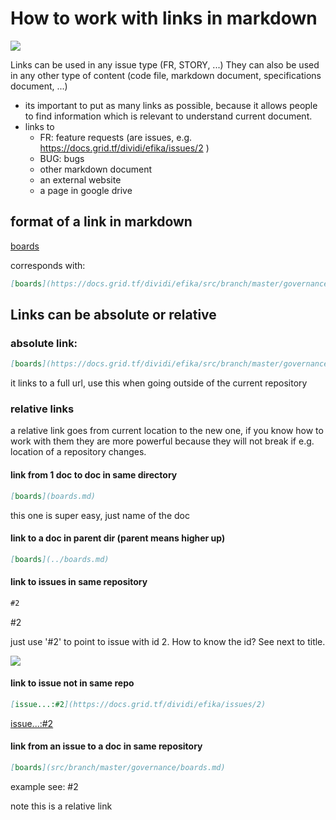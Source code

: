 # How to work with links in markdown

![](images/link.png)

Links can be used in any issue type (FR, STORY, ...)
They can also be used in any other type of content (code file, markdown document, specifications document, ...)

- its important to put as many links as possible, because it allows people to find information which is relevant to understand current document.
- links to
    - FR: feature requests  (are issues, e.g. https://docs.grid.tf/dividi/efika/issues/2 )
    - BUG: bugs
    - other markdown document
    - an external website
    - a page in google drive

## format of a link in markdown

[boards](https://docs.grid.tf/dividi/efika/src/branch/master/governance/boards.md)

corresponds with:

```markdown
[boards](https://docs.grid.tf/dividi/efika/src/branch/master/governance/boards.md)
```


## Links can be absolute or relative

### absolute link:

```markdown
[boards](https://docs.grid.tf/dividi/efika/src/branch/master/governance/boards.md)
```
it links to a full url, use this when going outside of the current repository

### relative links

a relative link goes from current location to the new one,
if you know how to work with them they are more powerful because they will not break if e.g. location of a repository changes. 

#### link from 1 doc to doc in same directory

```markdown
[boards](boards.md)
```

this one is super easy, just name of the doc

#### link to a doc in parent dir (parent means higher up)

```markdown
[boards](../boards.md)
```

#### link to issues in same repository

```markdown
#2
```

#2

just use '#2' to point to issue with id 2.
How to know the id? See next to title.

![](images/link_id.png)

#### link to issue not in same repo

```markdown
[issue...:#2](https://docs.grid.tf/dividi/efika/issues/2)
```

[issue...:#2](https://docs.grid.tf/dividi/efika/issues/2)

#### link from an issue to a doc in same repository

```markdown
[boards](src/branch/master/governance/boards.md)
```

example see: #2

note this is a relative link